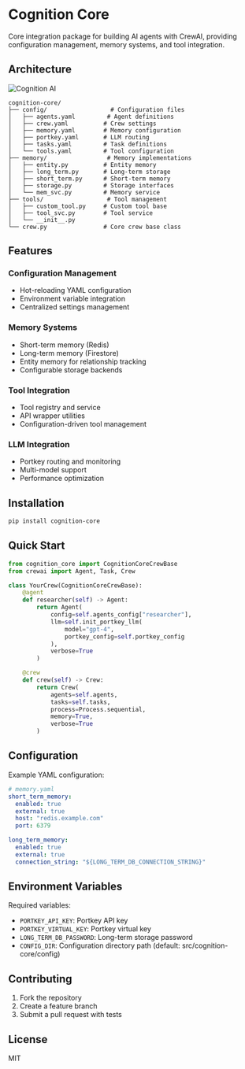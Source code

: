 # Cognition Core

Core integration package for building AI agents with CrewAI, providing configuration management, memory systems, and tool integration.

## Architecture
![Cognition AI](./designs/cognition-core.jpg)
```
cognition-core/
├── config/                  # Configuration files
│   ├── agents.yaml         # Agent definitions
│   ├── crew.yaml          # Crew settings
│   ├── memory.yaml        # Memory configuration
│   ├── portkey.yaml       # LLM routing
│   ├── tasks.yaml         # Task definitions
│   └── tools.yaml         # Tool configuration
├── memory/                 # Memory implementations
│   ├── entity.py          # Entity memory
│   ├── long_term.py       # Long-term storage
│   ├── short_term.py      # Short-term memory
│   ├── storage.py         # Storage interfaces
│   └── mem_svc.py         # Memory service
├── tools/                  # Tool management
│   ├── custom_tool.py     # Custom tool base
│   ├── tool_svc.py        # Tool service
│   └── __init__.py
└── crew.py                # Core crew base class
```

## Features

### Configuration Management
- Hot-reloading YAML configuration
- Environment variable integration
- Centralized settings management

### Memory Systems
- Short-term memory (Redis)
- Long-term memory (Firestore)
- Entity memory for relationship tracking
- Configurable storage backends

### Tool Integration
- Tool registry and service
- API wrapper utilities
- Configuration-driven tool management

### LLM Integration
- Portkey routing and monitoring 
- Multi-model support
- Performance optimization

## Installation

```bash
pip install cognition-core
```

## Quick Start

```python
from cognition_core import CognitionCoreCrewBase
from crewai import Agent, Task, Crew

class YourCrew(CognitionCoreCrewBase):
    @agent
    def researcher(self) -> Agent:
        return Agent(
            config=self.agents_config["researcher"],
            llm=self.init_portkey_llm(
                model="gpt-4",
                portkey_config=self.portkey_config
            ),
            verbose=True
        )

    @crew
    def crew(self) -> Crew:
        return Crew(
            agents=self.agents,
            tasks=self.tasks,
            process=Process.sequential,
            memory=True,
            verbose=True
        )
```

## Configuration

Example YAML configuration:

```yaml
# memory.yaml
short_term_memory:
  enabled: true
  external: true
  host: "redis.example.com"
  port: 6379

long_term_memory:
  enabled: true
  external: true
  connection_string: "${LONG_TERM_DB_CONNECTION_STRING}"
```

## Environment Variables

Required variables:
- `PORTKEY_API_KEY`: Portkey API key
- `PORTKEY_VIRTUAL_KEY`: Portkey virtual key
- `LONG_TERM_DB_PASSWORD`: Long-term storage password
- `CONFIG_DIR`: Configuration directory path (default: src/cognition-core/config)

## Contributing

1. Fork the repository
2. Create a feature branch
3. Submit a pull request with tests

## License

MIT